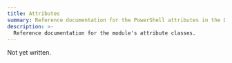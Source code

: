```yaml
---
title: Attributes
summary: Reference documentation for the PowerShell attributes in the Documentarian.MarkdownLint module.
description: >-
  Reference documentation for the module's attribute classes.
---
```


Not yet written.
